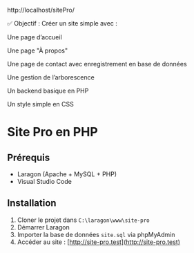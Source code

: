 http://localhost/sitePro/


✅ Objectif :
Créer un site simple avec :

Une page d’accueil

Une page "À propos"

Une page de contact avec enregistrement en base de données

Une gestion de l’arborescence

Un backend basique en PHP

Un style simple en CSS


# Site Pro en PHP

## Prérequis
- Laragon (Apache + MySQL + PHP)
- Visual Studio Code

## Installation
1. Cloner le projet dans `C:\laragon\www\site-pro`
2. Démarrer Laragon
3. Importer la base de données `site.sql` via phpMyAdmin
4. Accéder au site : [http://site-pro.test](http://site-pro.test)
